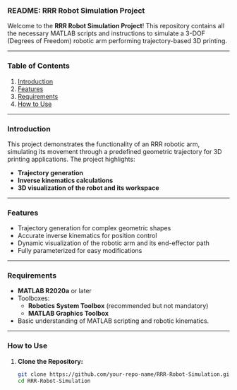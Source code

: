 ### **README: RRR Robot Simulation Project**

Welcome to the **RRR Robot Simulation Project**! This repository contains all the necessary MATLAB scripts and instructions to simulate a 3-DOF (Degrees of Freedom) robotic arm performing trajectory-based 3D printing.

---

### **Table of Contents**
1. [Introduction](#introduction)
2. [Features](#features)
3. [Requirements](#requirements)
4. [How to Use](#how-to-use)

---

### **Introduction**
This project demonstrates the functionality of an RRR robotic arm, simulating its movement through a predefined geometric trajectory for 3D printing applications. The project highlights:
- **Trajectory generation**
- **Inverse kinematics calculations**
- **3D visualization of the robot and its workspace**

---

### **Features**
- Trajectory generation for complex geometric shapes
- Accurate inverse kinematics for position control
- Dynamic visualization of the robotic arm and its end-effector path
- Fully parameterized for easy modifications

---

### **Requirements**
- **MATLAB R2020a** or later
- Toolboxes: 
  - **Robotics System Toolbox** (recommended but not mandatory)
  - **MATLAB Graphics Toolbox**
- Basic understanding of MATLAB scripting and robotic kinematics.

---

### **How to Use**

1. **Clone the Repository:**
   ```bash
   git clone https://github.com/your-repo-name/RRR-Robot-Simulation.git
   cd RRR-Robot-Simulation
